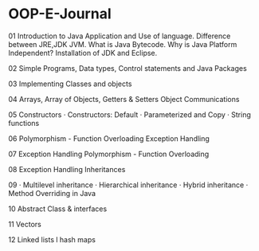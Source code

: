 # OOP-E-Journal
01 Introduction to Java Application and Use of language. Difference between JRE,JDK JVM. What is Java Bytecode. Why is Java Platform Independent? Installation of JDK and Eclipse. 

02 Simple Programs, Data types, Control statements and Java Packages 

03 Implementing Classes and objects 

04 Arrays, Array of Objects, Getters & Setters Object Communications 

05 Constructors · Constructors: Default · Parameterized and Copy · String functions 

06 Polymorphism - Function Overloading Exception Handling 

07 Exception Handling Polymorphism - Function Overloading 

08 Exception Handling Inheritances 

09 · Multilevel inheritance · Hierarchical inheritance · Hybrid inheritance · Method Overriding in Java 

10 Abstract Class & interfaces 

11 Vectors 

12 Linked lists l hash maps 
